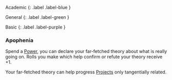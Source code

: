Academic
{: .label .label-blue }

General
{: .label .label-green }

Basic
{: .label .label-purple }

### Apophenia

Spend a [Power](Game/Core/Blocks/Power), you can declare your far-fetched theory about what is really going on. Rolls you make which help confirm or refute your theory receive +1.

Your far-fetched theory can help progress [Projects](Game/Core/Skills#Project) only tangentially related.
